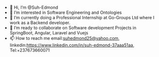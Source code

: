 - 👋 Hi, I’m @Suh-Edmond
- 👀 I’m interested in Software Engineering and Ontologies
- 🌱 I’m currently doing a Professional Internship at Go-Groups Ltd where I work as a Backend developer.
- 💞️ I’m ready to collaborate on Software development Projects in SpringBoot, Angular, Laravel and Vuejs
- 📫 How to reach me email:suhedmond25@yahoo.com, linkedin:https://www.linkedin.com/in/suh-edmond-37aaa51aa, Tel:+237673660071


<!---
Suh-Edmond/Suh-Edmond is a ✨ special ✨ repository because its `README.md` (this file) appears on your GitHub profile.
You can click the Preview link to take a look at your changes.
--->
